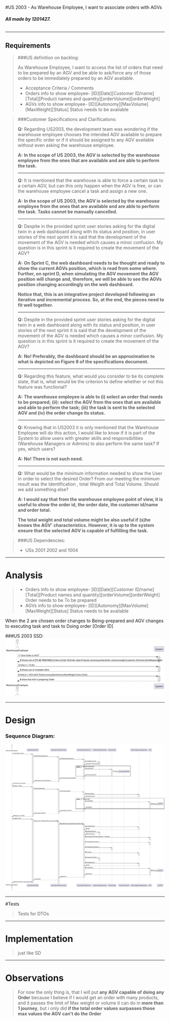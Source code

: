 #US 2003 - As Warehouse Employee, I want to associate orders with AGVs
###### **All made by 1201427.**

------

## Requirements

>###US definition on backlog:
>
>As Warehouse Employee, I want to access the list of orders that need to be prepared by an AGV and be able to ask/force any of those orders to be immediately prepared by an AGV available.
>
>- Acceptance Criteria / Comments
>  - Orders info to show employee- [ID][Date][Customer ID/name][Total][Product names and quantity][orderVolume][orderWeight]
>  - AGVs info to show employee- [ID][Autonomy][MaxVolume][MaxWeight][Status] Status needs to be available

>###Customer Specifications and Clarifications:
>
> **Q:** Regarding US2003, the development team was wondering if the warehouse employee chooses the intended AGV available to prepare the specific order or if it should be assigned to any AGV available without even asking the warehouse employee.
>
> **A:** **In the scope of US 2003, the AGV is selected by the warehouse employee from the ones that are available and are able to perform the task.**
>
>-----
> **Q:** It is mentioned that the warehouse is able to force a certain task to a certain AGV, but can this only happen when the AGV is free, or can the warehouse employee cancel a task and assign a new one.
>
> **A:** **In the scope of US 2003, the AGV is selected by the warehouse employee from the ones that are available and are able to perform the task. Tasks cannot be manually cancelled.**
>
>-----
> **Q:** Despite in the provided sprint user stories asking for the digital twin in a web dashboard along with its status and position, in user stories of the next sprint it is said that the development of the movement of the AGV is needed which causes a minor confusion. My question is in this sprint is it required to create the movement of the AGV?
>
> **A:** **On Sprint C, the web dashboard needs to be thought and ready to show the current AGVs position, which is read from some where. Further, on sprint D, when simulating the AGV movement the AGV position will change and, therefore, we will be able to see the AGVs position changing accordingly on the web dashboard.**
>
> **Notice that, this is an integrative project developed following an iterative and incremental process. So, at the end, the pieces need to fit well together.**
> 
>-----
> **Q:** Despite in the provided sprint user stories asking for the digital twin in a web dashboard along with its status and position, in user stories of the next sprint it is said that the development of the movement of the AGV is needed which causes a minor confusion. My question is in this sprint is it required to create the movement of the AGV?
>
> **A:** **No! Preferably, the dashboard should be an approximation to what is depicted on Figure 8 of the specifications document.**
>
>-----
> **Q:** Regarding this feature, what would you consider to be its complete state, that is, what would be the criterion to define whether or not this feature was functional?
>
> **A:** **The warehouse employee is able to (i) select an order that needs to be prepared; (ii): select the AGV from the ones that are available and able to perform the task; (iii) the task is sent to the selected AGV and (iv) the order change its status.**
>
>-----
> **Q:** Knowing that in US2003 it is only mentioned that the Warehouse Employee will do this action, I would like to know if it is part of the System to allow users with greater skills and responsibilities (Warehouse Managers or Admins) to also perform the same task? If yes, which users?
>
> **A:** **No! There is not such need.**
>
>-----
> **Q:** What would be the minimum information needed to show the User in order to select the desired Order? From our meeting the minimum result was the Identification , total Weigth and Total Volume. Should we add something else?
>
> **A:** **I would say that from the warehouse employee point of view, it is useful to show the order id, the order date, the customer id/name and order total.**
>
>**The total weight and total volume might be also useful if (s)he knows the AGV' characteristics. However, it is up to the system ensure that the selected AGV is capable of fulfilling the task.**





>###US Dependencies:
>
>- USs 2001 2002 and 1004

------
# Analysis


>- Orders info to show employee- [ID][Date][Customer ID/name][Total][Product names and quantity][orderVolume][orderWeight] Order needs to be To be prepared
>- AGVs info to show employee- [ID][Autonomy][MaxVolume][MaxWeight][Status] Status needs to be available


When the 2 are chosen order changes to Being-prepared and AGV changes to executing task and task to Doing order [Order ID]

###US 2003 SSD:
![Give Order to AGV](SSD2003.svg)



------
# Design

### Sequence Diagram:

![Give Order to AGV](SD2003FV2.svg)

------
#Tests

>Tests for DTOs

------
# Implementation

>just like SD

------
# Observations

>For now the only thing is, that I will put **any AGV capable of doing any Order** 
> because I believe if I would get an order with many products, and it passes the limit of 
> Max weight or volume it can do in **more than 1 journey**, but i only did **if the total order** 
> **values surpasses those max values the AGV can't do the Order**



